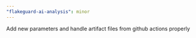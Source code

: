 ```yaml
---
"flakeguard-ai-analysis": minor
---
```


Add new parameters and handle artifact files from github actions properly
